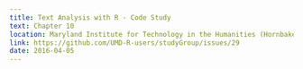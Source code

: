 ```yaml
---
title: Text Analysis with R - Code Study
text: Chapter 10 
location: Maryland Institute for Technology in the Humanities (Hornbake Library)
link: https://github.com/UMD-R-users/studyGroup/issues/29
date: 2016-04-05
---
```

